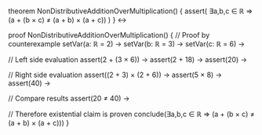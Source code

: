 theorem NonDistributiveAdditionOverMultiplication() {
  assert(
    ∃a,b,c ∈ ℝ ⇒ (a + (b × c) ≠ (a + b) × (a + c))
  )
} ↔

proof NonDistributiveAdditionOverMultiplication() {
  // Proof by counterexample
  setVar(a: ℝ = 2) →
  setVar(b: ℝ = 3) →
  setVar(c: ℝ = 6) →
  
  // Left side evaluation
  assert(2 + (3 × 6)) →
  assert(2 + 18) →
  assert(20) →
  
  // Right side evaluation
  assert((2 + 3) × (2 + 6)) →
  assert(5 × 8) →
  assert(40) →
  
  // Compare results
  assert(20 ≠ 40) →
  
  // Therefore existential claim is proven
  conclude(∃a,b,c ∈ ℝ ⇒ (a + (b × c) ≠ (a + b) × (a + c)))
}